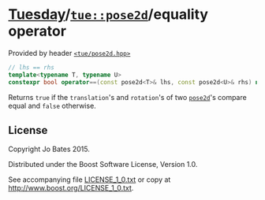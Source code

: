 [Tuesday](../../../README.md)/[`tue::pose2d`](../../headers/pose2d.md)/equality operator
========================================================================================
Provided by header [`<tue/pose2d.hpp>`](../../headers/pose2d.md)

```c++
// lhs == rhs
template<typename T, typename U>
constexpr bool operator==(const pose2d<T>& lhs, const pose2d<U>& rhs) noexcept;
```

Returns `true` if the `translation`'s and `rotation`'s of two
[`pose2d`](../../headers/pose2d.md)'s compare equal and `false` otherwise.

License
-------
Copyright Jo Bates 2015.

Distributed under the Boost Software License, Version 1.0.

See accompanying file [LICENSE_1_0.txt](../../../LICENSE_1_0.txt) or copy at
http://www.boost.org/LICENSE_1_0.txt.
